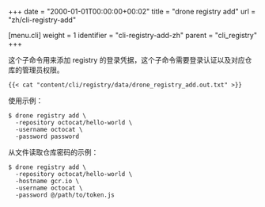 +++
date = "2000-01-01T00:00:00+00:02"
title = "drone registry add"
url = "zh/cli-registry-add"

[menu.cli]
  weight = 1
  identifier = "cli-registry-add-zh"
  parent = "cli_registry"
+++

<!--This subcommand adds registry credentials to your repository. Please note this command requires authentication and administrative privilege to the repository.-->

这个子命令用来添加 registry 的登录凭据，这个子命令需要登录认证以及对应仓库的管理员权限。

```text
{{< cat "content/cli/registry/data/drone_registry_add.out.txt" >}}
```

<!--Example usage:-->

使用示例：

```text
$ drone registry add \
  -repository octocat/hello-world \
  -username octocat \
  -password password
```

<!--Example loads the repository password from file:-->

从文件读取仓库密码的示例：

```text
$ drone registry add \
  -repository octocat/hello-world \
  -hostname gcr.io \
  -username octocat \
  -password @/path/to/token.js
```

